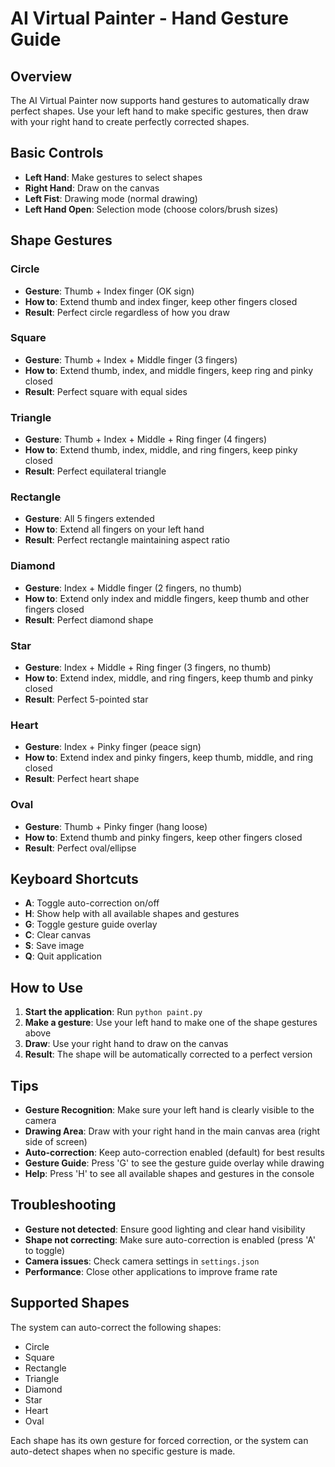 # AI Virtual Painter - Hand Gesture Guide

## Overview
The AI Virtual Painter now supports hand gestures to automatically draw perfect shapes. Use your left hand to make specific gestures, then draw with your right hand to create perfectly corrected shapes.

## Basic Controls
- **Left Hand**: Make gestures to select shapes
- **Right Hand**: Draw on the canvas
- **Left Fist**: Drawing mode (normal drawing)
- **Left Hand Open**: Selection mode (choose colors/brush sizes)

## Shape Gestures

### Circle
- **Gesture**: Thumb + Index finger (OK sign)
- **How to**: Extend thumb and index finger, keep other fingers closed
- **Result**: Perfect circle regardless of how you draw

### Square
- **Gesture**: Thumb + Index + Middle finger (3 fingers)
- **How to**: Extend thumb, index, and middle fingers, keep ring and pinky closed
- **Result**: Perfect square with equal sides

### Triangle
- **Gesture**: Thumb + Index + Middle + Ring finger (4 fingers)
- **How to**: Extend thumb, index, middle, and ring fingers, keep pinky closed
- **Result**: Perfect equilateral triangle

### Rectangle
- **Gesture**: All 5 fingers extended
- **How to**: Extend all fingers on your left hand
- **Result**: Perfect rectangle maintaining aspect ratio

### Diamond
- **Gesture**: Index + Middle finger (2 fingers, no thumb)
- **How to**: Extend only index and middle fingers, keep thumb and other fingers closed
- **Result**: Perfect diamond shape

### Star
- **Gesture**: Index + Middle + Ring finger (3 fingers, no thumb)
- **How to**: Extend index, middle, and ring fingers, keep thumb and pinky closed
- **Result**: Perfect 5-pointed star

### Heart
- **Gesture**: Index + Pinky finger (peace sign)
- **How to**: Extend index and pinky fingers, keep thumb, middle, and ring closed
- **Result**: Perfect heart shape

### Oval
- **Gesture**: Thumb + Pinky finger (hang loose)
- **How to**: Extend thumb and pinky fingers, keep other fingers closed
- **Result**: Perfect oval/ellipse

## Keyboard Shortcuts

- **A**: Toggle auto-correction on/off
- **H**: Show help with all available shapes and gestures
- **G**: Toggle gesture guide overlay
- **C**: Clear canvas
- **S**: Save image
- **Q**: Quit application

## How to Use

1. **Start the application**: Run `python paint.py`
2. **Make a gesture**: Use your left hand to make one of the shape gestures above
3. **Draw**: Use your right hand to draw on the canvas
4. **Result**: The shape will be automatically corrected to a perfect version

## Tips

- **Gesture Recognition**: Make sure your left hand is clearly visible to the camera
- **Drawing Area**: Draw with your right hand in the main canvas area (right side of screen)
- **Auto-correction**: Keep auto-correction enabled (default) for best results
- **Gesture Guide**: Press 'G' to see the gesture guide overlay while drawing
- **Help**: Press 'H' to see all available shapes and gestures in the console

## Troubleshooting

- **Gesture not detected**: Ensure good lighting and clear hand visibility
- **Shape not correcting**: Make sure auto-correction is enabled (press 'A' to toggle)
- **Camera issues**: Check camera settings in `settings.json`
- **Performance**: Close other applications to improve frame rate

## Supported Shapes

The system can auto-correct the following shapes:
- Circle
- Square
- Rectangle
- Triangle
- Diamond
- Star
- Heart
- Oval

Each shape has its own gesture for forced correction, or the system can auto-detect shapes when no specific gesture is made.

